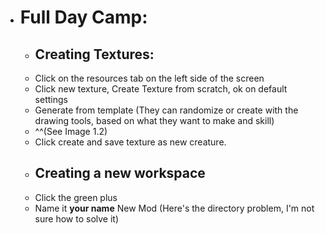 * # Full Day Camp:
  * ## Creating Textures:
   * Click on the resources tab on the left side of the screen
   * Click new texture, Create Texture from scratch, ok on default settings
   * Generate from template (They can randomize or create with the drawing tools, based on what they want to make and skill)
   * ^^(See Image 1.2)
   * Click create and save texture as new creature.
   * ## Creating a new workspace
   * Click the green plus
   * Name it **your name** New Mod (Here's the directory problem, I'm not sure how to solve it)
